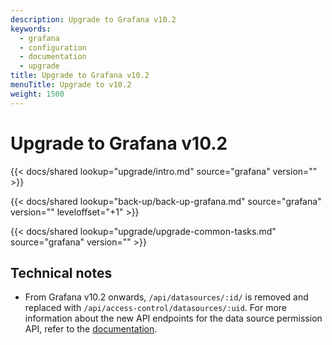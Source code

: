 ```yaml
---
description: Upgrade to Grafana v10.2
keywords:
  - grafana
  - configuration
  - documentation
  - upgrade
title: Upgrade to Grafana v10.2
menuTitle: Upgrade to v10.2
weight: 1500
---
```


# Upgrade to Grafana v10.2

{{< docs/shared lookup="upgrade/intro.md" source="grafana" version="<GRAFANA VERSION>" >}}

{{< docs/shared lookup="back-up/back-up-grafana.md" source="grafana" version="<GRAFANA VERSION>" leveloffset="+1" >}}

{{< docs/shared lookup="upgrade/upgrade-common-tasks.md" source="grafana" version="<GRAFANA VERSION>" >}}

## Technical notes

- From Grafana v10.2 onwards, `/api/datasources/:id/` is removed and replaced with `/api/access-control/datasources/:uid`. For more information about the new API endpoints for the data source permission API, refer to the [documentation](https://grafana.com/docs/grafana/<GRAFANA_VERSION>/developers/http_api/datasource_permissions/).
